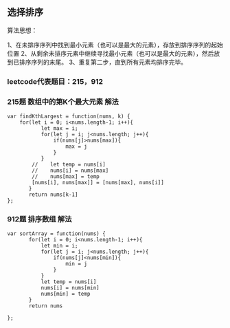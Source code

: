 ## 选择排序

算法思想：

1、在未排序序列中找到最小元素（也可以是最大的元素），存放到排序序列的起始位置
2、从剩余未排序元素中继续寻找最小元素（也可以是最大的元素），然后放到已排序序列的末尾。
3、重复第二步，直到所有元素均排序完毕。


### leetcode代表题目：215，912


### 215题 数组中的第K个最大元素 解法

```
var findKthLargest = function(nums, k) {
    for(let i = 0; i<nums.length-1; i++){
           let max = i;
           for(let j = i; j<nums.length; j++){
               if(nums[j]>nums[max]){
                   max = j
               }
           }
        //    let temp = nums[i]
        //    nums[i] = nums[max]
        //    nums[max] = temp
        [nums[i], nums[max]] = [nums[max], nums[i]]
       }
       return nums[k-1]
};
```

### 912题 排序数组 解法

```
var sortArray = function(nums) {
       for(let i = 0; i<nums.length-1; i++){
           let min = i;
           for(let j = i; j<nums.length; j++){
               if(nums[j]<nums[min]){
                   min = j
               }
           }
           let temp = nums[i]
           nums[i] = nums[min]
           nums[min] = temp
       }
       return nums
  
};
```
